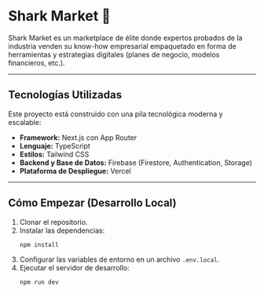 # Shark Market 🦈

Shark Market es un marketplace de élite donde expertos probados de la industria venden su know-how empresarial empaquetado en forma de herramientas y estrategias digitales (planes de negocio, modelos financieros, etc.).

---

## Tecnologías Utilizadas

Este proyecto está construido con una pila tecnológica moderna y escalable:

* **Framework:** Next.js con App Router
* **Lenguaje:** TypeScript
* **Estilos:** Tailwind CSS
* **Backend y Base de Datos:** Firebase (Firestore, Authentication, Storage)
* **Plataforma de Despliegue:** Vercel

---

## Cómo Empezar (Desarrollo Local)

1.  Clonar el repositorio.
2.  Instalar las dependencias:
    ```bash
    npm install
    ```
3.  Configurar las variables de entorno en un archivo `.env.local`.
4.  Ejecutar el servidor de desarrollo:
    ```bash
    npm run dev
    ```
